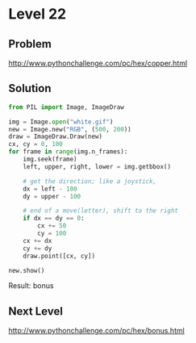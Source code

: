 # Level 22

## Problem

http://www.pythonchallenge.com/pc/hex/copper.html



## Solution

```python
from PIL import Image, ImageDraw

img = Image.open("white.gif")
new = Image.new("RGB", (500, 200))
draw = ImageDraw.Draw(new)
cx, cy = 0, 100
for frame in range(img.n_frames):
    img.seek(frame)
    left, upper, right, lower = img.getbbox()

    # get the direction; like a joystick, 
    dx = left - 100
    dy = upper - 100

    # end of a move(letter), shift to the right
    if dx == dy == 0:
        cx += 50
        cy = 100
    cx += dx
    cy += dy
    draw.point([cx, cy])

new.show()
```

Result: bonus

## Next Level


http://www.pythonchallenge.com/pc/hex/bonus.html